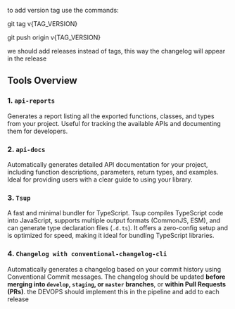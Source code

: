 to add version tag use the commands:


git tag v{TAG_VERSION}

git push origin v{TAG_VERSION}



we should add releases instead of tags, this way the changelog will appear in the release

## Tools Overview

### 1. `api-reports`
Generates a report listing all the exported functions, classes, and types from your project. Useful for tracking the available APIs and documenting them for developers.

### 2. `api-docs`
Automatically generates detailed API documentation for your project, including function descriptions, parameters, return types, and examples. Ideal for providing users with a clear guide to using your library.

### 3. `Tsup`
A fast and minimal bundler for TypeScript. Tsup compiles TypeScript code into JavaScript, supports multiple output formats (CommonJS, ESM), and can generate type declaration files (`.d.ts`). It offers a zero-config setup and is optimized for speed, making it ideal for bundling TypeScript libraries.

### 4. `Changelog with conventional-changelog-cli`
Automatically generates a changelog based on your commit history using Conventional Commit messages. The changelog should be updated **before merging into `develop`, `staging`, or `master` branches**, or **within Pull Requests (PRs)**. the DEVOPS should implement this in the pipeline and add to each release